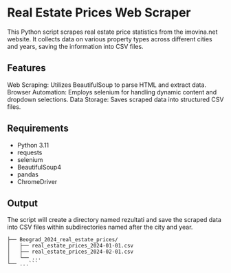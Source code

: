 # Real Estate Prices Web Scraper
This Python script scrapes real estate price statistics from the imovina.net website. It collects data on various property types across different cities and years, saving the information into CSV files.

## Features
Web Scraping: Utilizes BeautifulSoup to parse HTML and extract data.
Browser Automation: Employs selenium for handling dynamic content and dropdown selections.
Data Storage: Saves scraped data into structured CSV files.

## Requirements
- Python 3.11
- requests
- selenium
- BeautifulSoup4
- pandas
- ChromeDriver

## Output
The script will create a directory named rezultati and save the scraped data into CSV files within subdirectories named after the city and year.

```rezultati/
├── Beograd_2024_real_estate_prices/
│   ├── real_estate_prices_2024-01-01.csv
│   ├── real_estate_prices_2024-02-01.csv
│   └── ...
└── ...```
